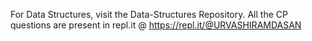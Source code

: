 For Data Structures, visit the Data-Structures Repository.
All the CP questions are present in repl.it @ https://repl.it/@URVASHIRAMDASAN
